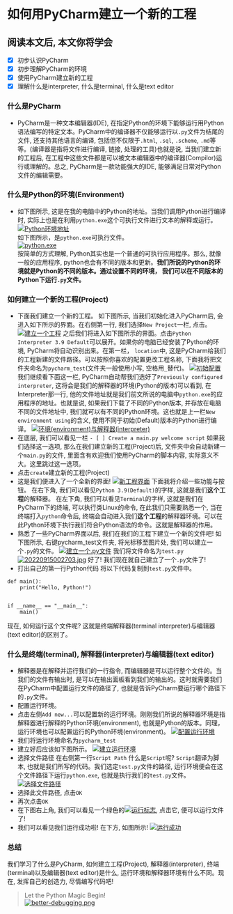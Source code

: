 # 如何用PyCharm建立一个新的工程
## 阅读本文后, 本文你将学会
- [x] 初步认识PyCharm
- [x] 初步理解PyCharm的环境
- [x] 使用PyCharm建立新的工程
- [x] 理解什么是interpreter, 什么是terminal, 什么是text editor

### 什么是PyCharm
* PyCharm是一种文本编辑器(IDE), 在指定Python的环境下能够运行用Python语法编写的特定文本。PyCharm中的编译器不仅能够运行以`.py`文件为结尾的文件, 还支持其他语言的编译, 包括但不仅限于`.html`, `.sql`, `.scheme`, `.md`等等。(编译器是指将文件进行编译, 链接, 处理的工具)也就是说, 当我们建立新的工程后, 在工程中这些文件都是可以被文本编辑器中的编译器(Compilor)运行或理解的。总之, PyCharm是一款功能强大的IDE, 能够满足日常对Python文件的编辑需要。

### 什么是Python的环境(Environment)
* 如下图所示, 这是在我的电脑中的Python的地址。当我们调用Python进行编译时, 实际上也是在利用`python.exe`这个可执行文件进行文本的解释或运行。\
[![Python环境地址](https://i.postimg.cc/HnSz36d6/20220914234001.jpg)](https://postimg.cc/wRmDjctN)\
如下图所示，是`python.exe`可执行文件。\
[![python.exe](https://i.postimg.cc/sgCmmGrd/20220914234504.jpg)](https://postimg.cc/3d92JRNn)\
按简单的方式理解, Python其实也是一个普通的可执行应用程序。那么, 就像一般的应用程序, python也会有不同的版本和更新。**我们所说的Python的环境就是Python的不同的版本。通过设置不同的环境， 我们可以在不同版本的Python下运行`.py`文件。**

### 如何建立一个新的工程(Project)
* 下面我们建立一个新的工程。
如下图所示, 当我们初始化进入PyCharm后, 会进入如下所示的界面。在右侧第一行, 我们选择`New Project`一栏, 点击。
[![建立一个工程](https://i.postimg.cc/qvM7KQ5N/20220914235345.jpg)](https://postimg.cc/8j9DQdDG)
之后我们将进入如下图所示的界面。点击`Python Interpreter 3.9 Default`可以展开。如果你的电脑已经安装了Python的环境, PyCharm将自动识别出来。在第一栏， `location`中, 这是PyCharm给我们的工程新建的文件路径。可以按照你喜欢的配置更改工程名称, 下面我将把文件夹命名为`pycharm_test`(文件夹一般使用小写, 空格用`_`替代)。
[![初始配置](https://i.postimg.cc/Gt2DqrMy/20220914235136.jpg)](https://postimg.cc/JDfthwCr)
我们继续看下面这一栏, PyCharm自动帮我们选好了`Previously configured interpreter`, 这将会是我们的解释器的环境(Python的版本)可以看到, 在Interpreter那一行, 他的文件地址就是我们前文所说的电脑中`python.exe`的应用程序的地址。也就是说, 如果我们下载了不同的Python版本, 并存放在电脑不同的文件地址中, 我们就可以有不同的Python环境。这也就是上一栏`New environment using`的含义, 使用不同于初始(Default)版本的Python进行编译。
[![环境(environment)与解释器(interpreter)](https://i.postimg.cc/wv3bdZFY/20220915000309.jpg)](https://postimg.cc/MM2Y7sh9)
* 在底层, 我们可以看见一栏
`- [ ] Create a main.py welcome script`
如果我们选择这一选项, 那么在我们建立新的工程(Project)后, 文件夹中会自动新建一个`main.py`的文件, 里面含有欢迎我们使用PyCharm的脚本内容, 实际意义不大。这里跳过这一选项。
* 点击`create`建立新的工程(Project)
* 这是我们便进入了一个全新的界面!
[![新工程界面](https://i.postimg.cc/J4hg3yjz/20220915001512.jpg)](https://postimg.cc/grfNm2MC) 
下面我将介绍一些功能与按钮。
在右下角, 我们可以看见`Python 3.9(Default)`的字样, 这就是我们**这个工程**的解释器。
在左下角, 我们可以看见`Terminal`的字样, 这就是我们在PyCharm下的终端, 可以执行类Linux的命令, 在此我们只需要熟悉一个, 当在终端打入`python`命令后, 终端会自动进入我们**这个工程**的解释器环境。可以在此Python环境下执行我们符合Python语法的命令。这就是解释器的作用。
* 熟悉了一些PyCharm界面以后, 我们在我们的工程下建立一个新的文件吧!
如下图所示, 右键pycharm_test文件夹, 将光标移至图片处, 我们可以建立一个`.py`的文件。
[![建立一个.py文件](https://i.postimg.cc/hG9zCtVX/20220915002336.jpg)](https://postimg.cc/gw22jdSp)
我们将文件命名为`test.py`
[![20220915002703.jpg](https://i.postimg.cc/DftcY8Xg/20220915002703.jpg)](https://postimg.cc/MXmRnZtM)
好了! 我们现在就自己建立了一个`.py`文件了!
* 打出自己的第一行Python代码
将以下代码复制到`test.py`文件中。
```
def main():
    print("Hello, Python!")


if __name__ == "__main__":
    main()
```
现在, 如何运行这个文件呢?
这就是终端解释器(terminal interpreter)与编辑器(text editor)的区别了。
### 什么是终端(terminal), 解释器(interpreter)与编辑器(text editor)
* 解释器是在解释并运行我们的一行指令, 而编辑器是可以运行整个文件的。当我们的文件有输出时, 是可以在输出面板看到我们的输出的。这时就需要我们在PyCharm中配置运行文件的路径了, 也就是告诉PyCharm要运行哪个路径下的`.py`文件。
* 配置运行环境。
* 点击左侧`Add new...`可以配置新的运行环境。刚刚我们所说的解释器环境是指解释器进行解释的Python环境(environment), 也就是Python的版本。同理，运行环境也可以配置运行的Python环境(environment)。
[![配置运行环境](https://i.postimg.cc/QtBfHzPg/20220915003658.jpg)](https://postimg.cc/8JSRYZTs)
* 我们将运行环境命名为`pycharm_test`
* 建立好后应该如下图所示。
[![建立运行环境](https://i.postimg.cc/6qh04N9P/20220915004405.jpg)](https://postimg.cc/D48sRH4Q)
* 选择文件路径
在右侧第一行`Script Path`
什么是`Script`呢? 
`Script`翻译为脚本, 也就是我们所写的代码。我们选定`test.py`文件的路径, 运行环境便会在这个文件路径下运行`python.exe`, 也就是执行我们的`test.py`文件。
[![选择文件路径](https://i.postimg.cc/YCywL50j/20220915004806.jpg)](https://postimg.cc/ZW3Q1Drh)
* 选择此文件路径, 点击`OK`
* 再次点击`OK`
* 在下图右上角, 我们可以看见一个绿色的[![运行标志](https://i.postimg.cc/1zfVp1Kd/20220915005138.jpg)](https://postimg.cc/WDc4vKCm), 点击它, 便可以运行文件了!
* 我们可以看见我们运行成功啦! 在下方, 如图所示!
[![运行成功](https://i.postimg.cc/pLB3KgdK/20220915005519.jpg)](https://postimg.cc/Xrp2b1dv)
### 总结
我们学习了什么是PyCharm, 如何建立工程(Project), 解释器(interpreter), 终端(terminal)以及编辑器(text editor)是什么, 运行环境和解释器环境有什么不同。现在, 发挥自己的创造力, 尽情编写代码吧!
> Let the Python Magic Begin!\
[![better-debugging.png](https://i.postimg.cc/gj9SZPfy/better-debugging.png)](https://postimg.cc/k6cF0LMD)
